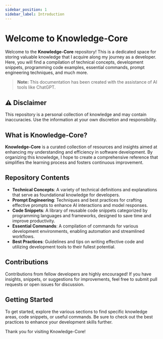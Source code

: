```yaml
---
sidebar_position: 1
sidebar_label: Introduction
---
```


# Welcome to Knowledge-Core

Welcome to the **Knowledge-Core** repository! This is a dedicated space for storing valuable knowledge that I acquire along my journey as a developer. Here, you will find a compilation of technical concepts, development snippets, programming code examples, essential commands, prompt engineering techniques, and much more.

> **Note:** This documentation has been created with the assistance of AI tools like ChatGPT.

## ⚠️ **Disclaimer**  
This repository is a personal collection of knowledge and may contain inaccuracies. Use the information at your own discretion and responsibility.

## What is Knowledge-Core?
**Knowledge-Core** is a curated collection of resources and insights aimed at enhancing my understanding and efficiency in software development. By organizing this knowledge, I hope to create a comprehensive reference that simplifies the learning process and fosters continuous improvement.

## Repository Contents
- **Technical Concepts**: A variety of technical definitions and explanations that serve as foundational knowledge for developers.
- **Prompt Engineering**: Techniques and best practices for crafting effective prompts to enhance AI interactions and model responses.
- **Code Snippets**: A library of reusable code snippets categorized by programming languages and frameworks, designed to save time and improve productivity.
- **Essential Commands**: A compilation of commands for various development environments, enabling automation and streamlined workflows.
- **Best Practices**: Guidelines and tips on writing effective code and utilizing development tools to their fullest potential.

## Contributions
Contributions from fellow developers are highly encouraged! If you have insights, snippets, or suggestions for improvements, feel free to submit pull requests or open issues for discussion.

## Getting Started
To get started, explore the various sections to find specific knowledge areas, code snippets, or useful commands. Be sure to check out the best practices to enhance your development skills further.

Thank you for visiting Knowledge-Core!
